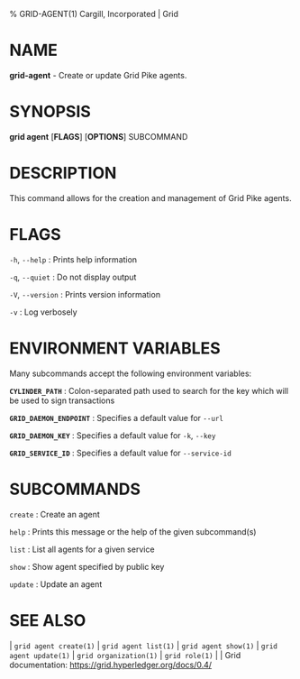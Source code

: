 % GRID-AGENT(1) Cargill, Incorporated | Grid
<!--
  Copyright 2022 Cargill Incorporated
  Licensed under Creative Commons Attribution 4.0 International License
  https://creativecommons.org/licenses/by/4.0/
-->

NAME
====

**grid-agent** - Create or update Grid Pike agents.

SYNOPSIS
========

**grid agent** \[**FLAGS**\] \[**OPTIONS**\] SUBCOMMAND

DESCRIPTION
===========

This command allows for the creation and management of Grid Pike agents.

FLAGS
=====

`-h`, `--help`
: Prints help information

`-q`, `--quiet`
: Do not display output

`-V`, `--version`
: Prints version information

`-v`
: Log verbosely

ENVIRONMENT VARIABLES
=====================

Many subcommands accept the following environment variables:

**`CYLINDER_PATH`**
: Colon-separated path used to search for the key which will be used
  to sign transactions

**`GRID_DAEMON_ENDPOINT`**
: Specifies a default value for `--url`

**`GRID_DAEMON_KEY`**
: Specifies a default value for  `-k`, `--key`

**`GRID_SERVICE_ID`**
: Specifies a default value for `--service-id`

SUBCOMMANDS
===========

`create`
: Create an agent

`help`
: Prints this message or the help of the given subcommand(s)

`list`
: List all agents for a given service

`show`
: Show agent specified by public key

`update`
: Update an agent

SEE ALSO
========
| `grid agent create(1)`
| `grid agent list(1)`
| `grid agent show(1)`
| `grid agent update(1)`
| `grid organization(1)`
| `grid role(1)`
|
| Grid documentation: https://grid.hyperledger.org/docs/0.4/
